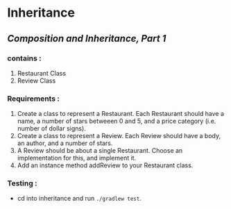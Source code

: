 # Inheritance

## *Composition and Inheritance, Part 1*

### contains :

1. Restaurant Class
2. Review Class

### Requirements :

1. Create a class to represent a Restaurant. Each Restaurant should have a name, a number of stars betweeen 0 and 5, and a price category (i.e. number of dollar signs).
2. Create a class to represent a Review. Each Review should have a body, an author, and a number of stars.
3. A Review should be about a single Restaurant. Choose an implementation for this, and implement it.
4. Add an instance method addReview to your Restaurant class.

### Testing :

* cd into inheritance and run `./gradlew test`.